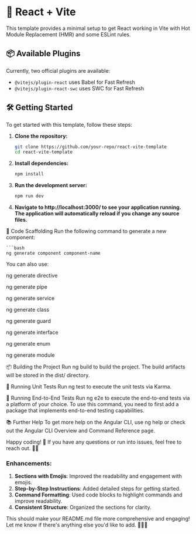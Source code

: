 # 🚀 React + Vite

This template provides a minimal setup to get React working in Vite with Hot Module Replacement (HMR) and some ESLint rules.

## 📦 Available Plugins

Currently, two official plugins are available:

- `@vitejs/plugin-react` uses Babel for Fast Refresh
- `@vitejs/plugin-react-swc` uses SWC for Fast Refresh

## 🛠️ Getting Started

To get started with this template, follow these steps:

1. **Clone the repository:**
   ```bash
   git clone https://github.com/your-repo/react-vite-template
   cd react-vite-template
   
2. **Install dependencies:**
   ```bash
   npm install
   
3. **Run the development server:**
   ```bash
   npm run dev
   
4. **Navigate to http://localhost:3000/ to see your application running. The application will automatically reload if you change any source files.**

🌿 Code Scaffolding
Run the following command to generate a new component:

    ```bash
    ng generate component component-name
     
You can also use:

ng generate directive

ng generate pipe

ng generate service

ng generate class

ng generate guard

ng generate interface

ng generate enum

ng generate module

📦 Building the Project
Run ng build to build the project. The build artifacts will be stored in the dist/ directory.

🧪 Running Unit Tests
Run ng test to execute the unit tests via Karma.

🚀 Running End-to-End Tests
Run ng e2e to execute the end-to-end tests via a platform of your choice. To use this command, you need to first add a package that implements end-to-end testing capabilities.

📚 Further Help
To get more help on the Angular CLI, use ng help or check out the Angular CLI Overview and Command Reference page.

Happy coding! 🎉 If you have any questions or run into issues, feel free to reach out. 🚀✨

### Enhancements:
1. **Sections with Emojis**: Improved the readability and engagement with emojis.
2. **Step-by-Step Instructions**: Added detailed steps for getting started.
3. **Command Formatting**: Used code blocks to highlight commands and improve readability.
4. **Consistent Structure**: Organized the sections for clarity.

This should make your README.md file more comprehensive and engaging! Let me know if there's anything else you'd like to add. 🌟✨📄
